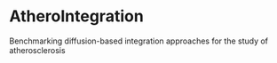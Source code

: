 # AtheroIntegration

Benchmarking diffusion-based integration approaches for the study of atherosclerosis 


